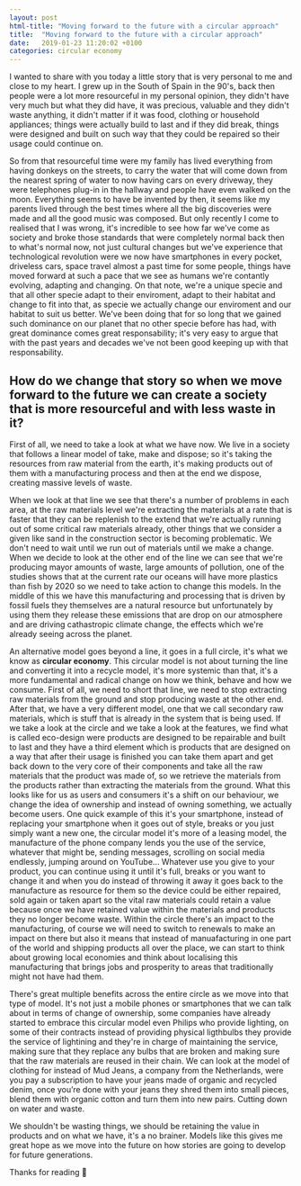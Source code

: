 ```yaml
---
layout: post
html-title: "Moving forward to the future with a circular approach"
title:  "Moving forward to the future with a circular approach"
date:   2019-01-23 11:20:02 +0100
categories: circular economy
---
```


I wanted to share with you today a little story that is very personal to me and close to my heart. I grew up in the South of Spain in the 90's, back then people were a lot more resourceful in my personal opinion, they didn't have very much but what they did have, it was precious, valuable and they didn't waste anything, it didn't matter if it was food, clothing or household appliances; things were actually build to last and if they did break, things were designed and built on such way that they could be repaired so their usage could continue on.

So from that resourceful time were my family has lived everything from having donkeys on the streets, to carry the water that will come down from the nearest spring of water to now having cars on every driveway, they were telephones plug-in in the hallway and people have even walked on the moon. Everything seems to have be invented by then, it seems like my parents lived through the best times where all the big discoveries were made and all the good music was composed. But only recently I come to realised that I was wrong, it's incredible to see how far we've come as society and broke those standards that were completely normal back then to what's normal now, not just cultural changes but we've experience that technological revolution were we now have smartphones in every pocket, driveless cars, space travel almost a past time for some people, things have moved forward at such a pace that we see as humans we're contantly evolving, adapting and changing. On that note, we're a unique specie and that all other specie adapt to their enviroment, adapt to their habitat and change to fit into that, as specie we actually change our enviroment and our habitat to suit us better. We've been doing that for so long that we gained such dominance on our planet that no other specie before has had, with great dominance comes great responsability; it's very easy to argue that with the past years and decades we've not been good keeping up with that responsability. 

## How do we change that story so when we move forward to the future we can create a society that is more resourceful and with less waste in it?

First of all, we need to take a look at what we have now. We live in a society that follows a linear model of take, make and dispose; so it's taking the resources from raw material from the earth, it's making products out of them with a manufacturing process and then at the end we dispose, creating massive levels of waste. 

When we look at that line we see that there's a number of problems in each area, at the raw materials level we're extracting the materials at a rate that is faster that they can be replenish to the extend that we're actually running out of some critical raw materials already, other things that we consider a given like sand in the construction sector is becoming problematic. We don't need to wait until we run out of materials until we make a change. When we decide to look at the other end of the line we can see that we're producing mayor amounts of waste, large amounts of pollution, one of the studies shows that at the current rate our oceans will have more plastics than fish by 2020 so we need to take action to change this models. In the middle of this we have this manufacturing and processing that is driven by fossil fuels they themselves are a natural resource but unfortunately by using them they release these emissions that are drop on our atmosphere and are driving cathastropic climate change, the effects which we're already seeing across the planet.

An alternative model goes beyond a line, it goes in a full circle, it's what we know as **circular economy**. This circular model is not about turning the line and converting it into a recycle model, it's more systemic than that, it's a more fundamental and radical change on how we think, behave and how we consume. First of all, we need to short that line, we need to stop extracting raw materials from the ground and stop producing waste at the other end. After that, we have a very different model, one that we call secondary raw materials, which is stuff that is already in the system that is being used. If we take a look at the circle and we take a look at the features, we find what is called eco-design were products are designed to be repairable and built to last and they have a third element which is products that are designed on a way that after their usage is finished you can take them apart and get back down to the very core of their components and take all the raw materials that the product was made of, so we retrieve the materials from the products rather than extracting the materials from the ground. What this looks like for us as users and consumers it's a shift on our behaviour, we change the idea of ownership and instead of owning something, we actually become users. One quick example of this it's your smartphone, instead of replacing your smartphone when it goes out of style, breaks or you just simply want a new one, the circular model it's more of a leasing model, the manufacture of the phone company lends you the use of the service, whatever that might be, sending messages, scrolling on social media endlessly, jumping around on YouTube... Whatever use you give to your product, you can continue using it until it's full, breaks or you want to change it and when you do instead of throwing it away it goes back to the manufacture as resource for them so the device could be either repaired, sold again or taken apart so the vital raw materials could retain a value because once we have retained value within the materials and products they no longer become waste. Within the circle there's an impact to the manufacturing, of course we will need to switch to renewals to make an impact on there but also it means that instead of manuafacturing in one part of the world and shipping products all over the place, we can start to think about growing local economies and think about localising this manufacturing that brings jobs and prosperity to areas that traditionally might not have had them.

There's great multiple benefits across the entire circle as we move into that type of model. It's not just a mobile phones or smartphones that we can talk about in terms of change of ownership, some companies have already started to embrace this circular model even Philips who provide lighting, on some of their contracts instead of providing physical ligthbulbs they provide the service of lightining and they're in charge of maintaining the service, making sure that they replace any bulbs that are broken and making sure that the raw materials are reused in their chain. We can look at the model of clothing for instead of Mud Jeans, a company from the Netherlands, were you pay a subscription to have your jeans made of organic and recycled denim, once you’re done with your jeans they shred them into small pieces, blend them with organic cotton and turn them into new pairs. Cutting down on water and waste.

We shouldn't be wasting things, we should be retaining the value in products and on what we have, it's a no brainer. Models like this gives me great hope as we move into the future on how stories are going to develop for future generations.

Thanks for reading 👋
